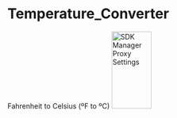 # Temperature_Converter
Fahrenheit to Celsius (ºF to ºC)
	<img src="static/image/sdk-manager-proxy-settings.png" width="40%" height="20%" alt="SDK Manager Proxy Settings">
